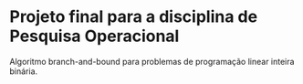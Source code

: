 # Projeto final para a disciplina de Pesquisa Operacional
Algoritmo branch-and-bound para problemas de programação linear inteira binária.
